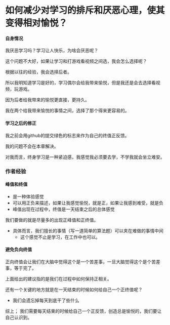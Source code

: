 # 如何减少对学习的排斥和厌恶心理，使其变得相对愉悦？

#### 自身情况

我厌恶学习吗？学习让人快乐，为啥会厌恶呢？

这个问题不大好，如果让学习和打游戏看视频之间选，我会怎么选择呢？

根据以往的经验，我会选择后者。

所以我明知道学习是好的，学习偶尔会给我带来愉悦，但是我还是会去选择看视频，玩游戏。

因为后者给我带来的愉悦更直接，更持久。

我在两个给我带来愉悦的事情之间，选择了那个得来更容易的。



#### 学习之后的修正

我之前会用github的提交绿色的标志来作为自己的终值正反馈。

我的问题不会在本章解决。

对我而言，终身学习是一种紧迫感，我感觉我必须要去学，不学我就会坐立难安。









### 作者经验

#### 峰值和终值

- 是一种体验感觉
- 可以用正负来描述，如果让我感觉愉悦，就是正，如果让我感到难受，就是负
- 峰值出现在过程中，终值是一天结束之后的总体感觉

我们要做的就是尽量多的出现正峰值和正终值。

- 具体而言，我们擅长的事情（写一道简单的算法题）可以夹在难做的事情中间
  - 这个感觉不止是学习，在工作中也可以。



#### 避免负向终值

正向终值会让我们在大脑中觉得这个是一个苦差事，一旦大脑觉得这个是个苦差事，等于完了。



上面给出的建议指的是我们在过程中如何保持正相关。

还有一个关键的地方就是在一天结束的时候如何给自己一个正终值呢？

- 我们会遗忘掉每天到底干了些什么



综上； 我们需要每天结束的时候给自己一个正反馈，创造总是愉悦的，我们要让自己认识到。





